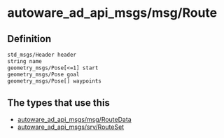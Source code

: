 # autoware_ad_api_msgs/msg/Route

## Definition

```txt
std_msgs/Header header
string name
geometry_msgs/Pose[<=1] start
geometry_msgs/Pose goal
geometry_msgs/Pose[] waypoints
```

## The types that use this

- [autoware_ad_api_msgs/msg/RouteData](../../autoware_ad_api_msgs/msg/route_data.md)
- [autoware_ad_api_msgs/srv/RouteSet](../../autoware_ad_api_msgs/srv/route_set.md)
